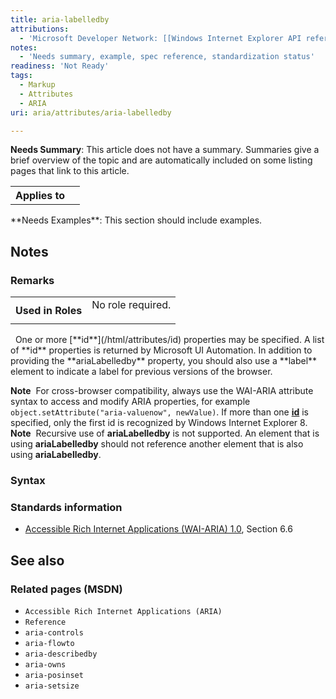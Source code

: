 ```yaml
---
title: aria-labelledby
attributions:
  - 'Microsoft Developer Network: [[Windows Internet Explorer API reference](http://msdn.microsoft.com/en-us/library/ie/hh828809%28v=vs.85%29.aspx) Article]'
notes:
  - 'Needs summary, example, spec reference, standardization status'
readiness: 'Not Ready'
tags:
  - Markup
  - Attributes
  - ARIA
uri: aria/attributes/aria-labelledby

---
```

**Needs Summary**: This article does not have a summary. Summaries give a brief overview of the topic and are automatically included on some listing pages that link to this article.

<table class="wikitable">
<tr>
<th>
Applies to

</th>
<td>
</td>
</tr>
</table>
**Needs Examples**: This section should include examples.

## Notes

### Remarks

<table class="wikitable">
<tr>
<th>
Used in Roles

</th>
<td>
<dl>

<dt>
No role required.

</dt>
</dl>
</td>
</tr>
</table>
  One or more [**id**](/html/attributes/id) properties may be specified. A list of **id** properties is returned by Microsoft UI Automation. In addition to providing the **ariaLabelledby** property, you should also use a **label** element to indicate a label for previous versions of the browser.

**Note**  For cross-browser compatibility, always use the WAI-ARIA attribute syntax to access and modify ARIA properties, for example `object.setAttribute("aria-valuenow", newValue)`. If more than one [**id**](/html/attributes/id) is specified, only the first id is recognized by Windows Internet Explorer 8. **Note**  Recursive use of **ariaLabelledby** is not supported. An element that is using **ariaLabelledby** should not reference another element that is also using **ariaLabelledby**.

### Syntax

### Standards information

-   [Accessible Rich Internet Applications (WAI-ARIA) 1.0](http://go.microsoft.com/fwlink/p/?linkid=203793), Section 6.6

## See also

### Related pages (MSDN)

-   `Accessible Rich Internet Applications (ARIA)`
-   `Reference`
-   `aria-controls`
-   `aria-flowto`
-   `aria-describedby`
-   `aria-owns`
-   `aria-posinset`
-   `aria-setsize`
